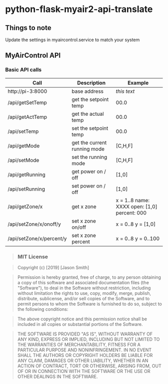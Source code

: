 # python-flask-myair2-api-translate 

## Things to note

Update the settings in myaircontrol.service to match your system 

## MyAirControl API

### Basic API calls

| Call                     | Description                  | Example                                      | 
| ------------------------ | ---------------------------- | -------------------------------------------- | 
| http://pi-3:8000         | base address                 | *this text*                                  |
| /api/getSetTemp          | get the setpoint temp        | 00.0                                         |
| /api/getActTemp          | get the actual temp          | 00.0                                         |
| /api/setTemp             | set the setpoint temp        | 00.0                                         |
| /api/getMode             | get the current running mode | [C,H,F]                                      |
| /api/setMode             | set the running mode         | [C,H,F]                                      |
| /api/getRunning          | get power on / off           | [1,0]                                        |
| /api/setRunning          | set power on / off           | [1,0]                                        |
| /api/getZone/x           | get x zone                   | x = 1..8 name: XXXX open: [1,0] percent: 000 |
| /api/setZone/x/onoff/y   | set x zone on/off            | x = 0..8 y = [1,0]                           |
| /api/setZone/x/percent/y | set x zone percent           | x = 0..8 y = 0..100                          |

> ### MIT License

> Copyright (c) [2019] [Jason Smith]

> Permission is hereby granted, free of charge, to any person obtaining a copy
> of this software and associated documentation files (the "Software"), to deal
> in the Software without restriction, including without limitation the rights
> to use, copy, modify, merge, publish, distribute, sublicense, and/or sell
> copies of the Software, and to permit persons to whom the Software is
> furnished to do so, subject to the following conditions:

> The above copyright notice and this permission notice shall be included in all
> copies or substantial portions of the Software.

> THE SOFTWARE IS PROVIDED "AS IS", WITHOUT WARRANTY OF ANY KIND, EXPRESS OR
> IMPLIED, INCLUDING BUT NOT LIMITED TO THE WARRANTIES OF MERCHANTABILITY,
> FITNESS FOR A PARTICULAR PURPOSE AND NONINFRINGEMENT. IN NO EVENT SHALL THE
> AUTHORS OR COPYRIGHT HOLDERS BE LIABLE FOR ANY CLAIM, DAMAGES OR OTHER
> LIABILITY, WHETHER IN AN ACTION OF CONTRACT, TORT OR OTHERWISE, ARISING FROM,
> OUT OF OR IN CONNECTION WITH THE SOFTWARE OR THE USE OR OTHER DEALINGS IN THE
> SOFTWARE.

